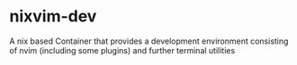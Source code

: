 # nixvim-dev
A nix based Container that provides a development environment consisting of nvim (including some plugins) and further terminal utilities
